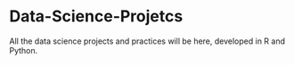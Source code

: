 # Data-Science-Projetcs
All the data science projects and practices will be here, developed in R and Python.
